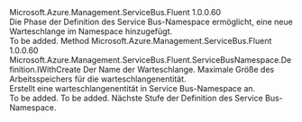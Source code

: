 <Type Name="IWithQueue" FullName="Microsoft.Azure.Management.ServiceBus.Fluent.ServiceBusNamespace.Definition.IWithQueue">
  <TypeSignature Language="C#" Value="public interface IWithQueue" />
  <TypeSignature Language="ILAsm" Value=".class public interface auto ansi abstract IWithQueue" />
  <TypeSignature Language="DocId" Value="T:Microsoft.Azure.Management.ServiceBus.Fluent.ServiceBusNamespace.Definition.IWithQueue" />
  <TypeSignature Language="VB.NET" Value="Public Interface IWithQueue" />
  <TypeSignature Language="F#" Value="type IWithQueue = interface" />
  <AssemblyInfo>
    <AssemblyName>Microsoft.Azure.Management.ServiceBus.Fluent</AssemblyName>
    <AssemblyVersion>1.0.0.60</AssemblyVersion>
  </AssemblyInfo>
  <Interfaces />
  <Docs>
    <summary>
            Die Phase der Definition des Service Bus-Namespace ermöglicht, eine neue Warteschlange im Namespace hinzugefügt.
            </summary>
    <remarks>To be added.</remarks>
  </Docs>
  <Members>
    <Member MemberName="WithNewQueue">
      <MemberSignature Language="C#" Value="public Microsoft.Azure.Management.ServiceBus.Fluent.ServiceBusNamespace.Definition.IWithCreate WithNewQueue (string name, int maxSizeInMB);" />
      <MemberSignature Language="ILAsm" Value=".method public hidebysig newslot virtual instance class Microsoft.Azure.Management.ServiceBus.Fluent.ServiceBusNamespace.Definition.IWithCreate WithNewQueue(string name, int32 maxSizeInMB) cil managed" />
      <MemberSignature Language="DocId" Value="M:Microsoft.Azure.Management.ServiceBus.Fluent.ServiceBusNamespace.Definition.IWithQueue.WithNewQueue(System.String,System.Int32)" />
      <MemberSignature Language="VB.NET" Value="Public Function WithNewQueue (name As String, maxSizeInMB As Integer) As IWithCreate" />
      <MemberSignature Language="F#" Value="abstract member WithNewQueue : string * int -&gt; Microsoft.Azure.Management.ServiceBus.Fluent.ServiceBusNamespace.Definition.IWithCreate" Usage="iWithQueue.WithNewQueue (name, maxSizeInMB)" />
      <MemberType>Method</MemberType>
      <AssemblyInfo>
        <AssemblyName>Microsoft.Azure.Management.ServiceBus.Fluent</AssemblyName>
        <AssemblyVersion>1.0.0.60</AssemblyVersion>
      </AssemblyInfo>
      <ReturnValue>
        <ReturnType>Microsoft.Azure.Management.ServiceBus.Fluent.ServiceBusNamespace.Definition.IWithCreate</ReturnType>
      </ReturnValue>
      <Parameters>
        <Parameter Name="name" Type="System.String" />
        <Parameter Name="maxSizeInMB" Type="System.Int32" />
      </Parameters>
      <Docs>
        <param name="name">Der Name der Warteschlange.</param>
        <param name="maxSizeInMB">Maximale Größe des Arbeitsspeichers für die warteschlangenentität.</param>
        <summary>
            Erstellt eine warteschlangenentität in Service Bus-Namespace an.
            </summary>
        <returns>To be added.</returns>
        <remarks>To be added.</remarks>
        <return>Nächste Stufe der Definition des Service Bus-Namespace.</return>
      </Docs>
    </Member>
  </Members>
</Type>